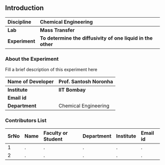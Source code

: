 ## Introduction


<b>Discipline | <b>Chemical Engineering
:--|:--|
<b> Lab | <b> Mass Transfer
<b> Experiment|     <b>  To determine the diffusivity of one liquid in the other

### About the Experiment 

Fill a brief description of this experiment here

<b>Name of Developer | <b> Prof. Santosh Noronha 
:--|:--|
<b> Institute | <b>  IIT Bombay
<b> Email id|     <b>  
<b> Department |  Chemical Engineering

### Contributors List

SrNo | Name | Faculty or Student | Department| Institute | Email id
:--|:--|:--|:--|:--|:--|
1 | . | . | . | . | .
2 | . | . | . | . | .
